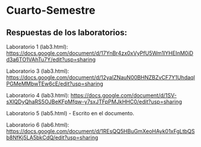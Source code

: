 # Cuarto-Semestre

## Respuestas de los laboratorios:
Laboratorio 1 (lab3.html): https://docs.google.com/document/d/17YnBr4zx0xVyPfU5Wm1lYHEInM0iDd3a6TO1VAhTu7Y/edit?usp=sharing

Laboratorio 3 (lab3.html): https://docs.google.com/document/d/12yalZNauN00BHNZBZvCF7Y1UhdaqlPGMeMMbwTEw6cE/edit?usp=sharing

Laboratorio 4 (lab3.html): https://docs.google.com/document/d/1SV-sXlQDyQhaRS5OJBeKFpMfqw-y7sxJTFpPMJkHHC0/edit?usp=sharing

Laboratorio 5 (lab5.html) - Escrito en el documento.

Laboratorio 6 (lab6.html): https://docs.google.com/document/d/1REsQQ5HBuGmXeoHAyk01xFgLtbQSb8NfKj5LA5bkCdQ/edit?usp=sharing 
